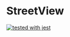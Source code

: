 # StreetView

[![tested with jest](https://img.shields.io/badge/tested_with-jest-99424f.svg)](https://github.com/facebook/jest)
